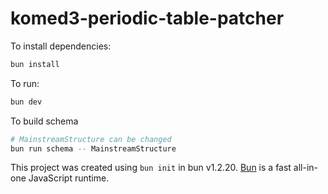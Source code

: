 # komed3-periodic-table-patcher

To install dependencies:

```bash
bun install
```

To run:

```bash
bun dev
```

To build schema
```bash
# MainstreamStructure can be changed
bun run schema -- MainstreamStructure
```

This project was created using `bun init` in bun v1.2.20. [Bun](https://bun.com) is a fast all-in-one JavaScript runtime.
